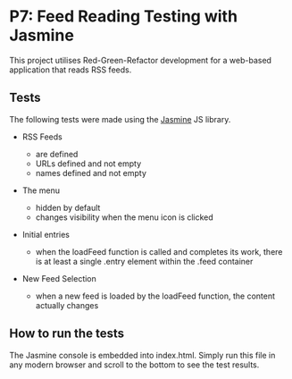 # P7: Feed Reading Testing with Jasmine

This project utilises Red-Green-Refactor development for a web-based application that reads RSS feeds. 

## Tests

The following tests were made using the [Jasmine](http://jasmine.github.io/) JS library.

* RSS Feeds
	* are defined
	* URLs defined and not empty
	* names defined and not empty

* The menu
	* hidden by default
	* changes visibility when the menu icon is clicked

* Initial entries
	* when the loadFeed function is called and completes its work, there is at least a single .entry element within the .feed container

* New Feed Selection
	* when a new feed is loaded by the loadFeed function, the content actually changes

## How to run the tests

The Jasmine console is embedded into index.html. Simply run this file in any modern browser and scroll to the bottom to see the test results.